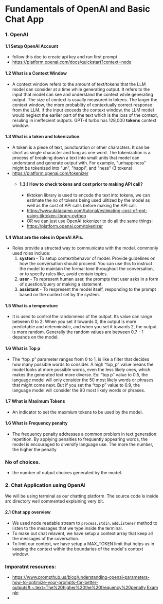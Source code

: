 # Fundamentals of OpenAI and Basic Chat App

### 1. **OpenAI**

#### 1.1 Setup OpenAI Account

- follow this doc to create api key and run first prompt
- https://platform.openai.com/docs/quickstart?context=node

#### 1.2 What is a Context Window

- A context window refers to the amount of text/tokens that the LLM model can consider at a time while generating output. It refers to the input that model can see and understand the context while generating output. The size of context is usually measured in tokens. The larger the context window, the more probablity of contextually correct response from the LLM. If the input exceeds the context window, the LLM model would neglect the earlier part of the text which is the loss of the context, resuling in ineffecient outputs. GPT-4 turbo has 128,000 **tokens** context window.

#### 1.3 What is a token and tokenization

- A token is a piece of text, puncturation or other characters. It can be short as single character and long as one word. The tokenization is a process of breaking down a text into small units that model can understand and generate output with. For example, "unhappiness" might be tokenized into "un", "happi", and "ness" (3 tokens)
- https://platform.openai.com/tokenizer
  - #### 1.3.1 How to check tokens and cost prior to making API call?
    - tiktoken library is used to encode the text into tokens, we can estimate the no of tokens being used ulitized by the model as well as the cost of API calls before making the API call.
    - https://www.datacamp.com/tutorial/estimating-cost-of-gpt-using-tiktoken-library-python
    - OR we can just use OpenAI tokenizer to do all the same things:
    - https://platform.openai.com/tokenizer

#### 1.4 What are the roles in OpenAI APIs.

- Roles provide a structed way to communicate with the model. commonly used roles include:
  1. **system** - To setup context/behavor of model. Provide guidelines on how the conversation should proceed. You can use this to instruct the model to maintain the formal tone throughout the conversation, or to specify rules like, avoid centain topics.
  2. **user** - To represent human user, the prompts that user asks in a form of question/query or making a statement.
  3. **assistant** - To respresent the model itself, responding to the prompt based on the context set by the system.

#### 1.5 What is a temperature

- It is used to control the randomness of the output. Its value can range between 0 to 2. When you set it towards 0, the output is more predictable and deterministic, and when you set it towards 2, the output is more random. Generally the random values are between 0.7 - 1 depands on the model.

#### 1.6 What is Top p

- The “top_p” parameter ranges from 0 to 1, is like a filter that decides how many possible words to consider. A high “top_p” value means the model looks at more possible words, even the less likely ones, which makes the generated text more diverse. Ex: “top p” value to 0.5, the language model will only consider the 50 most likely words or phrases that might come next. But if you set the “top p” value to 0.9, the language model will consider the 90 most likely words or phrases.

#### 1.7 What is Maximum Tokens

- An indicator to set the maxmium tokens to be used by the model.

#### 1.6 What is Frequency penalty

- The frequency penalty addresses a common problem in text generation: repetition. By applying penalties to frequently appearing words, the model is encouraged to diversify language use. The more the number, the higher the penalty

### No of choices.

- the number of output choices generated by the model.

### 2. **Chat Application using OpenAI**

We will be using terminal as our chatting platform. The source code is inside src directory well commented explaining very bit.

#### 2.1 Chat app overview

- We used node readable stream to `process.stdin.addListener` method to listen to the messages that we type inside the terminal.
- To make out chat relavent, we have setup a context array that keep all the messages of the coversation.
- To limit our context, we have setup a MAX_TOKEN limit that helps us in keeping the context within the boundaries of the model's context window.

### Imporatnt resources:

- https://www.prompthub.us/blog/understanding-openai-parameters-how-to-optimize-your-prompts-for-better-outputs#:~:text=The%20higher%20the%20frequency%20penalty,Example
-
